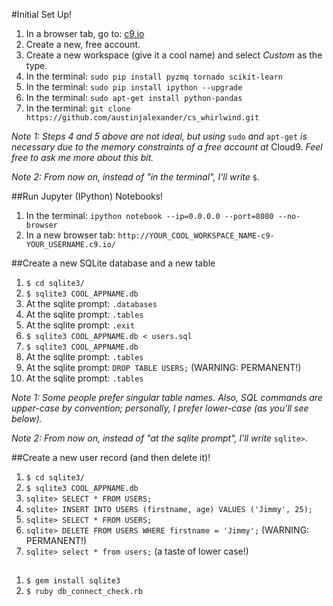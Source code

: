 #Initial Set Up!

1. In a browser tab, go to: <a href="https://c9.io/" target="_blank">c9.io</a>
2. Create a new, free account.
3. Create a new workspace (give it a cool name) and select _Custom_ as the type.
4. In the terminal: `sudo pip install pyzmq tornado scikit-learn`
5. In the terminal: `sudo pip install ipython --upgrade`
6. In the terminal: `sudo apt-get install python-pandas`
7. In the terminal: `git clone https://github.com/austinjalexander/cs_whirlwind.git`

_Note 1: Steps 4 and 5 above are not ideal, but using_ `sudo` _and_ `apt-get` _is necessary due to the memory constraints of a free account at_ Cloud9. _Feel free to ask me more about this bit._

_Note 2: From now on, instead of "in the terminal", I'll write_ `$`.


##Run Jupyter (IPython) Notebooks!

1. In the terminal: `ipython notebook --ip=0.0.0.0 --port=8080 --no-browser`
2. In a new browser tab: `http://YOUR_COOL_WORKSPACE_NAME-c9-YOUR_USERNAME.c9.io/`


##Create a new SQLite database and a new table

1. `$ cd sqlite3/`
2. `$ sqlite3 COOL_APPNAME.db`
3. At the sqlite prompt: `.databases`
4. At the sqlite prompt: `.tables`
5. At the sqlite prompt: `.exit`
6. `$ sqlite3 COOL_APPNAME.db < users.sql`
7. `$ sqlite3 COOL_APPNAME.db`
8. At the sqlite prompt: `.tables`
9. At the sqlite prompt: `DROP TABLE USERS;` (WARNING: PERMANENT!)
10. At the sqlite prompt: `.tables`

_Note 1: Some people prefer singular table names. Also, SQL commands are upper-case by convention; personally, I prefer lower-case (as you'll see below)._

_Note 2: From now on, instead of "at the sqlite prompt", I'll write_ `sqlite>`.

##Create a new user record (and then delete it)!

1. `$ cd sqlite3/`
2. `$ sqlite3 COOL_APPNAME.db`
3. `sqlite> SELECT * FROM USERS;`
4. `sqlite> INSERT INTO USERS (firstname, age) VALUES ('Jimmy', 25);`
5. `sqlite> SELECT * FROM USERS;`
6. `sqlite> DELETE FROM USERS WHERE firstname = 'Jimmy';` (WARNING: PERMANENT!)
7. `sqlite> select * from users;` (a taste of lower case!)


##
1. `$ gem install sqlite3`
2. `$ ruby db_connect_check.rb`


